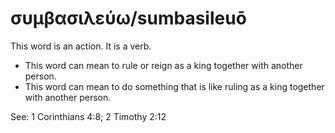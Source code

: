 # συμβασιλεύω/sumbasileuō
This word is an action. It is a verb.

* This word can mean to rule or reign as a king together with another person. 
* This word can mean to do something that is like ruling as a king together with another person.

See:  1 Corinthians 4:8; 2 Timothy 2:12 
